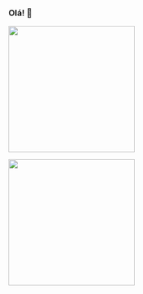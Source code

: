 ### Olá! 👋

<p align="left">
  <img width="250" src="http://33.media.tumblr.com/9399e5e1fa6f95c895a501b8226121bd/tumblr_nr4f0wy65q1updbngo1_250.gif">
</p>

<p align="left">
  <img width="250" src="[http://33.media.tumblr.com/9399e5e1fa6f95c895a501b8226121bd/tumblr_nr4f0wy65q1updbngo1_250.gif](https://i.pinimg.com/originals/48/5e/83/485e83ad5709e90ba5a0cffccb717e08.gif)">
</p>

<!--
<p align="right">
  <img height="180em" src="https://github-readme-stats.vercel.app/api/top-langs/?username=m7julia&layout=compact&langs_count=7&theme=dracula"/>
</p>-->

<!--
**m7julia/m7julia** is a ✨ _special_ ✨ repository because its `README.md` (this file) appears on your GitHub profile.

Here are some ideas to get you started:

- 🔭 I’m currently working on ...
- 🌱 I’m currently learning ...
- 👯 I’m looking to collaborate on ...
- 🤔 I’m looking for help with ...
- 💬 Ask me about ...
- 📫 How to reach me: ...
- 😄 Pronouns: ...
- ⚡ Fun fact: ...
-->
